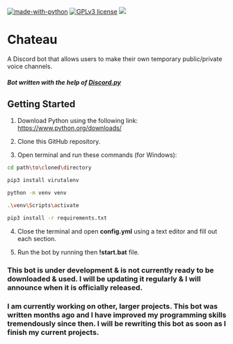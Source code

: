 [![made-with-python](https://img.shields.io/badge/Made%20with-Python-9997f3.svg)](https://www.python.org/)
[![GPLv3 license](https://img.shields.io/badge/License-GPLv3-blue.svg)](http://perso.crans.org/besson/LICENSE.html)
<a href="https://hits.seeyoufarm.com">
	<img src="https://hits.seeyoufarm.com/api/count/incr/badge.svg?url=https%3A%2F%2Fgithub.com%2FxEricL%2FChateau&count_bg=%44BE16&title_bg=%23555555&icon=python.svg&icon_color=%23FFFFFF&title=hits&edge_flat=false"/>
</a>

# Chateau
A Discord bot that allows users to make their own temporary public/private voice channels.
#### *Bot written with the help of [Discord.py](http://discordpy.rtfd.org/en/latest)*

## Getting Started

1) Download Python using the following link:
	 https://www.python.org/downloads/

2) Clone this GitHub repository.

3) Open terminal and run these commands (for Windows):
```bash
cd path\to\cloned\directory

pip3 install virutalenv

python -m venv venv

.\venv\Scripts\activate

pip3 install -r requirements.txt
```
  
4) Close the terminal and open **config.yml** using a text editor and fill out each section.

5) Run the bot by running then **!start.bat** file.


### **This bot is under development & is not currently ready to be downloaded & used. I will be updating it regularly & I will announce when it is officially released.**
### I am currently working on other, larger projects. This bot was written months ago and I have improved my programming skills tremendously since then. I will be rewriting this bot as soon as I finish my current projects.
